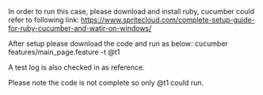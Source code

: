 In order to run this case, 
please download and install ruby, cucumber 
could refer to following link:
https://www.spritecloud.com/complete-setup-guide-for-ruby-cucumber-and-watir-on-windows/

After setup please download the code and run as below:
cucumber features/main_page.feature -t @t1

A test log is also checked in as reference.

Please note the code is not complete so only @t1 could run.